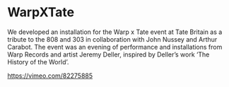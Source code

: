 WarpXTate
=========

We developed an installation for the Warp x Tate event at Tate Britain as a tribute to the 808 and 303 in collaboration with John Nussey and Arthur Carabot. The event was an evening of performance and installations from Warp Records and artist Jeremy Deller, inspired by Deller’s work ‘The History of the World’.

https://vimeo.com/82275885
